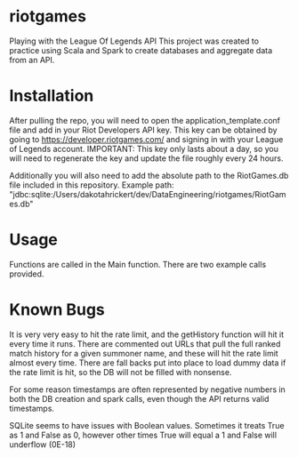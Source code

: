 # riotgames
Playing with the League Of Legends API
This project was created to practice using Scala and Spark to create databases and aggregate data from an API.

# Installation
After pulling the repo, you will need to open the application_template.conf file and add in your Riot Developers API key. This key can be obtained by going to https://developer.riotgames.com/ and signing in with your League of Legends account. IMPORTANT: This key only lasts about a day, so you will need to regenerate the key and update the file roughly every 24 hours. 

Additionally you will also need to add the absolute path to the RiotGames.db file included in this repository. Example path:  "jdbc:sqlite:/Users/dakotahrickert/dev/DataEngineering/riotgames/RiotGames.db"

# Usage
Functions are called in the Main function. There are two example calls provided.

# Known Bugs
It is very very easy to hit the rate limit, and the getHistory function will hit it every time it runs. There are commented out URLs that pull the full ranked match history for a given summoner name, and these will hit the rate limit almost every time. There are fall backs put into place to load dummy data if the rate limit is hit, so the DB will not be filled with nonsense.

For some reason timestamps are often represented by negative numbers in both the DB creation and spark calls, even though the API returns valid timestamps. 

SQLite seems to have issues with Boolean values. Sometimes it treats True as 1 and False as 0, however other times True will equal a 1 and False will underflow (0E-18)
